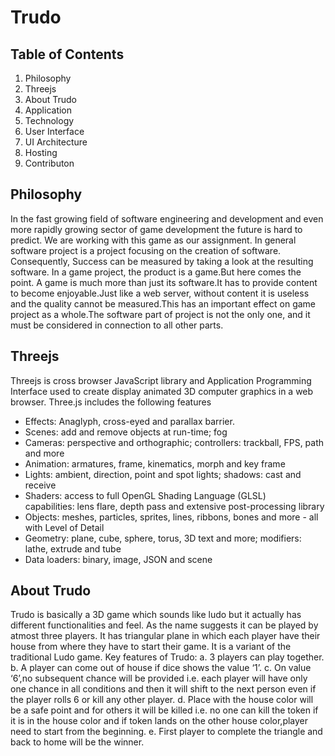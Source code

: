 # Trudo
## Table of Contents
1.	Philosophy
2.	Threejs
3.	About Trudo
4.	Application
5.	Technology
6.	User Interface
7.	UI Architecture
8.	Hosting
9. Contributon
## Philosophy
In the fast growing field of software engineering and development and even more rapidly growing sector of game development the future is hard to predict. We are working with this game as our assignment.
In general software project is a project focusing on the creation of software. Consequently, Success can be measured by taking a look at the resulting software.
In a game project, the product is a game.But here comes the point. A game is much more than just its software.It has to provide content to become enjoyable.Just like a web server, without content it is useless and the quality cannot be measured.This has an important effect on game project as a whole.The software part of project is not the only one, and it must be considered in connection to all other parts. 


## Threejs
Threejs is cross browser JavaScript library and Application Programming Interface used to create display animated 3D computer graphics in a web browser.
Three.js includes the following features 
*	Effects: Anaglyph, cross-eyed and parallax barrier.
*	Scenes: add and remove objects at run-time; fog
*	Cameras: perspective and orthographic; controllers: trackball, FPS, path and more
*	Animation: armatures, frame, kinematics, morph and key frame 
*	Lights: ambient, direction, point and spot lights; shadows: cast and receive
*	Shaders: access to full OpenGL Shading Language (GLSL) capabilities: lens flare, depth pass and extensive post-processing library
*	Objects: meshes, particles, sprites, lines, ribbons, bones and more - all with Level of Detail 
*	Geometry: plane, cube, sphere, torus, 3D text and more; modifiers: lathe, extrude and tube
*	Data loaders: binary, image, JSON and scene
 ## About Trudo
Trudo is basically a 3D game which sounds like ludo but it actually has different functionalities and feel. As the name suggests it can be played by atmost three players. It has triangular plane in which each player have their house from where they have to start their game. It is a variant of the traditional Ludo game.
Key features of Trudo:
a.	3 players can play together.
b.	A player can come out of house if dice shows the value ‘1’.
c.	On value ‘6’,no subsequent chance will be provided i.e. each player will have only one chance in all conditions and then it will shift to the next person even if the player rolls 6 or kill any other player.
d.	Place with the house color will be a safe point and for others it will be killed i.e. no one can kill the token if it is in the house color and if token lands on the other house color,player need to start from the beginning.
e.	First player to complete the triangle and back to home will be the winner.




